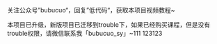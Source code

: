 关注公众号”bubucuo“，回复”低代码“，获取本项目视频教程~

本项目已升级，新版项目已迁移到trouble下，如果已经购买课程，但是没有trouble权限，请微信联系我「bubucuo_sy」~111   123123
